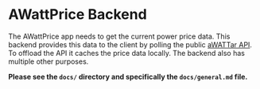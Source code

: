# **AWattPrice Backend**

The AWattPrice app needs to get the current power price data. This backend provides this data to the client by polling the public [aWATTar API](https://www.awattar.de/services/api). To offload the API it caches the price data locally. The backend also has multiple other purposes.

**Please see the `docs/` directory and specifically the `docs/general.md` file.**
